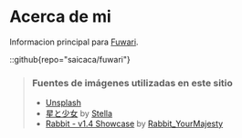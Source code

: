 # Acerca de mi
Informacion principal para [Fuwari](https://github.com/saicaca/fuwari).

::github{repo="saicaca/fuwari"}

> ### Fuentes de imágenes utilizadas en este sitio
> - [Unsplash](https://unsplash.com/)
> - [星と少女](https://www.pixiv.net/artworks/108916539) by [Stella](https://www.pixiv.net/users/93273965)
> - [Rabbit - v1.4 Showcase](https://civitai.com/posts/586908) by [Rabbit_YourMajesty](https://civitai.com/user/Rabbit_YourMajesty)